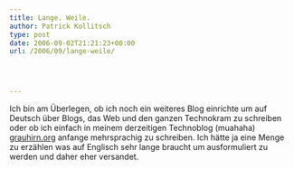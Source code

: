 ```yaml
---
title: Lange. Weile.
author: Patrick Kollitsch
type: post
date: 2006-09-02T21:21:23+00:00
url: /2006/09/lange-weile/




---
```

Ich bin am &Uuml;berlegen, ob ich noch ein weiteres Blog einrichte um auf Deutsch &uuml;ber Blogs, das Web und den ganzen Technokram zu schreiben oder ob ich einfach in meinem derzeitigen Technoblog (muahaha) [grauhirn.org][1] anfange mehrsprachig zu schreiben. Ich h&auml;tte ja eine Menge zu erz&auml;hlen was auf Englisch sehr lange braucht um ausformuliert zu werden und daher eher versandet.

 [1]: http://grauhirn.org/
